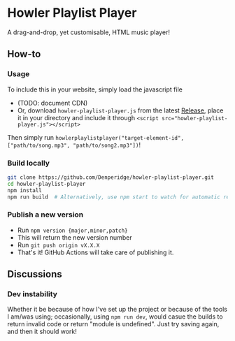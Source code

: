 # Howler Playlist Player
A drag-and-drop, yet customisable, HTML music player!

## How-to
### Usage
To include this in your website, simply load the javascript file
- (TODO: document CDN)
- Or, download `howler-playlist-player.js` from the latest [Release](https://github.com/Denperidge/howler-playlist-player/releases), place it in your directory and include it through `<script src="howler-playlist-player.js"></script>`

Then simply run `howlerplaylistplayer("target-element-id", ["path/to/song.mp3", "path/to/song2.mp3"])`!


### Build locally
```bash
git clone https://github.com/Denperidge/howler-playlist-player.git
cd howler-playlist-player
npm install
npm run build  # Alternatively, use npm start to watch for automatic rebuild
```

### Publish a new version
- Run `npm version {major,minor,patch}`
- This will return the new version number
- Run `git push origin vX.X.X`
- That's it! GitHub Actions will take care of publishing it.

## Discussions
### Dev instability
Whether it be because of how I've set up the project or because of the tools I am/was using; occasionally, using `npm run dev`, would casue the builds to return invalid code or return "module is undefined". Just try saving again, and then it should work!
